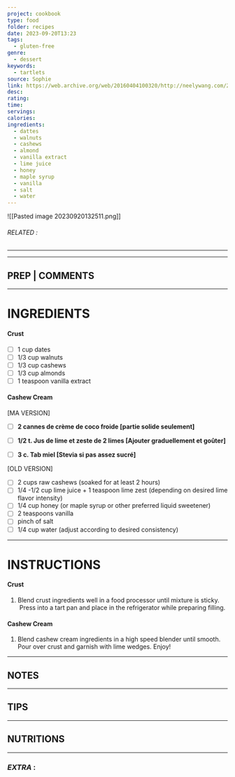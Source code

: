 ```yaml
---
project: cookbook
type: food
folder: recipes
date: 2023-09-20T13:23
tags:
  - gluten-free
genre:
  - dessert
keywords:
  - tartlets
source: Sophie
link: https://web.archive.org/web/20160404100320/http://neelywang.com/2012/04/18/bake-raw-vegan-lime-tart/
desc: 
rating: 
time: 
servings: 
calories: 
ingredients:
  - dattes
  - walnuts
  - cashews
  - almond
  - vanilla extract
  - lime juice
  - honey
  - maple syrup
  - vanilla
  - salt
  - water
---
```


![[Pasted image 20230920132511.png]]
###### *RELATED* : 
---


---
## PREP | COMMENTS



---
# INGREDIENTS

#### Crust

- [ ] 1 cup dates  
- [ ] 1/3 cup walnuts  
- [ ] 1/3 cup cashews  
- [ ] 1/3 cup almonds  
- [ ] 1 teaspoon vanilla extract

#### Cashew Cream

[MA VERSION]

- [ ] **2 cannes de crème de coco froide [partie solide seulement]**
- [ ] **1/2 t. Jus de lime et zeste de 2 limes [Ajouter graduellement et goûter]**
- [ ] **3 c. Tab miel [Stevia si pas assez sucré]**


[OLD VERSION]

- [ ] 2 cups raw cashews (soaked for at least 2 hours)  
- [ ] 1/4 -1/2 cup lime juice + 1 teaspoon lime zest (depending on desired lime flavor intensity) 
- [ ] 1/4 cup honey (or maple syrup or other preferred liquid sweetener) 
- [ ] 2 teaspoons vanilla  
- [ ] pinch of salt  
- [ ] 1/4 cup water (adjust according to desired consistency)

---
# INSTRUCTIONS

#### Crust

1. Blend crust ingredients well in a food processor until mixture is sticky.  Press into a tart pan and place in the refrigerator while preparing filling.

#### Cashew Cream

1. Blend cashew cream ingredients in a high speed blender until smooth. Pour over crust and garnish with lime wedges. Enjoy!

---
## NOTES



---
## TIPS



---
## NUTRITIONS



---
### *EXTRA* :



